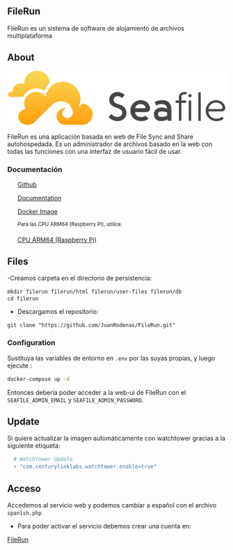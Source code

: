 ## FileRun
FileRun es un sistema de software de alojamiento de archivos multiplataforma

## About

<p align="center">
<img src="https://github.com/JuanRodenas/Seafile/blob/main/seafile.png" />
</p>

FileRun es una aplicación basada en web de File Sync and Share autohospedada. Es un administrador de archivos basado en la web con todas las funciones con una interfaz de usuario fácil de usar.

### Documentación
<ul>
<p><a href="https://github.com/filerun/docker">Github</a></p>
<p><a href="https://docs.filerun.com/docker">Documentation</a></p>
<p><a href="https://hub.docker.com/r/filerun/filerun/">Docker Image</a></p>

<sup>Para las CPU ARM64 (Raspberry Pi), utilice.</sup>
<p><a href="https://docs.filerun.com/docker-arm64">CPU ARM64 (Raspberry Pi)</a></p>
</ul>

## Files
-Creamos carpeta en el directorio de persistencia:
```
mkdir filerun filerun/html filerun/user-files filerun/db
cd filerun
```
- Descargamos el repositorio:
```
git clone "https://github.com/JuanRodenas/FileRun.git"
```

### Configuration
Sustituya las variables de entorno en `.env` por las suyas propias, y luego ejecute :

```bash
docker-compose up -d
```

Entonces debería poder acceder a la web-ui de FileRun con el `SEAFILE_ADMIN_EMAIL` y `SEAFILE_ADMIN_PASSWORD`.

## Update
Si quiere actualizar la imagen automáticamente con watchtower gracias a la siguiente etiqueta:

```yaml
  # Watchtower Update
  - "com.centurylinklabs.watchtower.enable=true"
```

## Acceso
Accedemos al servicio web y podemos cambiar a español con el archivo `spanish.php`
- Para poder activar el servicio debemos crear una cuenta en:
<p><a href="https://filerun.com/login">FileRun</a></p>

